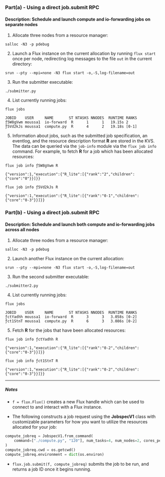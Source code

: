 ### Part(a) - Using a direct job.submit RPC

#### Description: Schedule and launch compute and io-forwarding jobs on separate nodes

1. Allocate three nodes from a resource manager:

`salloc -N3 -p pdebug`

2. Launch a Flux instance on the current allocation by running `flux start` once per node, redirecting log messages to the file `out` in the current directory:

`srun --pty --mpi=none -N3 flux start -o,-S,log-filename=out`

3. Run the submitter executable:

`./submitter.py`

4. List currently running jobs:

`flux jobs`

```
JOBID    USER     NAME       ST NTASKS NNODES  RUNTIME RANKS
ƒ5W8gVwm moussa1  io-forward  R      1      1   19.15s 2
ƒ5Vd2kJs moussa1  compute.py  R      4      2   19.18s [0-1]
```

5. Information about jobs, such as the submitted job specification, an eventlog, and the resource description format **R** are stored in the KVS. The data can be queried via the `job-info` module via the `flux job info` command. For example, to fetch **R** for a job which has been allocated resources:

`flux job info ƒ5W8gVwm R`

```
{"version":1,"execution":{"R_lite":[{"rank":"2","children":{"core":"0"}}]}}
```

`flux job info ƒ5Vd2kJs R`

```
{"version":1,"execution":{"R_lite":[{"rank":"0-1","children":{"core":"0-3"}}]}}
```

### Part(b) - Using a direct job.submit RPC

#### Description: Schedule and launch both compute and io-forwarding jobs across all nodes

1. Allocate three nodes from a resource manager:

`salloc -N3 -p pdebug`

2. Launch another Flux instance on the current allocation:  

`srun --pty --mpi=none -N3 flux start -o,-S,log-filename=out`

3. Run the second submitter executable:

`./submitter2.py`

4. List currently running jobs:

`flux jobs`

```
JOBID    USER     NAME       ST NTASKS NNODES  RUNTIME RANKS
ƒctYadhh moussa1  io-forward  R      3      3   3.058s [0-2]
ƒct1StnT moussa1  compute.py  R      6      3   3.086s [0-2]
```

5. Fetch **R** for the jobs that have been allocated resources:

`flux job info ƒctYadhh R`

```
{"version":1,"execution":{"R_lite":[{"rank":"0-2","children":{"core":"0-3"}}]}}
```

`flux job info ƒct1StnT R`

```
{"version":1,"execution":{"R_lite":[{"rank":"0-2","children":{"core":"0-3"}}]}}
```

---

##### Notes

- `f = flux.Flux()` creates a new Flux handle which can be used to connect to and interact with a Flux instance.


- The following constructs a job request using the **JobspecV1** class with customizable parameters for how you want to utilize the resources allocated for your job:
```python
compute_jobreq = JobspecV1.from_command(
    command=["./compute.py", "120"], num_tasks=4, num_nodes=2, cores_per_task=2
)
compute_jobreq.cwd = os.getcwd()
compute_jobreq.environment = dict(os.environ)
```

- `flux.job.submit(f, compute_jobreq)` submits the job to be run, and returns a job ID once it begins running.
